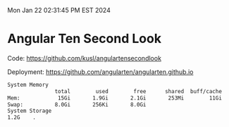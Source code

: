 Mon Jan 22 02:31:45 PM EST 2024

# Angular Ten Second Look

Code: https://github.com/kusl/angulartensecondlook

Deployment: https://github.com/angularten/angularten.github.io

```bash
System Memory
               total        used        free      shared  buff/cache   available
Mem:            15Gi       1.9Gi       2.1Gi       253Mi        11Gi        13Gi
Swap:          8.0Gi       256Ki       8.0Gi
System Storage
1.2G	.
```
